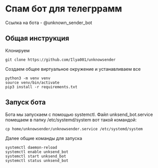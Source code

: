 # Спам бот для телегррамм
Ссылка на бота - @unknown_sender_bot

## Общая инструкция
Клонируем
```
git clone https://github.com/Ilya001/unknowsender
```
Создаем общее виртуальное окружение и устанавливаем все
```
python3 -m venv venv
source venv/bin/activate
pip3 install -r requirements.txt
```
## Запуск бота
Бота мы запускаем с помощью systemctl. Файл unksend_bot.service помещаем в папку /etc/systemd/system вот такой командой:
```
cp home/unknowsender/unknowsender.service /etc/systemd/system
```
Далее общие команды для запуска
```
systemctl daemon-reload
systemctl enable unksend_bot
systemctl start unksend_bot
systemctl status unksend_bot
```
